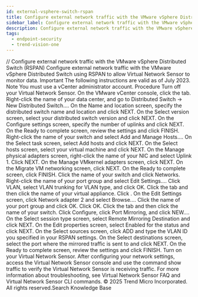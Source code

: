 ```yaml
---
id: external-vsphere-switch-rspan
title: Configure external network traffic with the VMware vSphere Distributed Switch (RSPAN)
sidebar_label: Configure external network traffic with the VMware vSphere Distributed Switch (RSPAN)
description: Configure external network traffic with the VMware vSphere Distributed Switch (RSPAN)
tags:
  - endpoint-security
  - trend-vision-one
---
```


/*<![CDATA[*/ $('#title').html($('meta[name=map-description]').attr('content')); /*]]>*/ Configure external network traffic with the VMware vSphere Distributed Switch (RSPAN) Configure external network traffic with the VMware vSphere Distributed Switch using RSPAN to allow Virtual Network Sensor to monitor data. Important The following instructions are valid as of July 2023. Note You must use a vCenter administrator account. Procedure Turn off your Virtual Network Sensor. On the VMware vCenter console, click the tab. Right-click the name of your data center, and go to Distributed Switch → New Distributed Switch.... On the Name and location screen, specify the distributed switch name and location and click NEXT. On the Select version screen, select your distributed switch version and click NEXT. On the Configure settings screen, specify the number of uplinks and click NEXT. On the Ready to complete screen, review the settings and click FINISH. Right-click the name of your switch and select Add and Manage Hosts.... On the Select task screen, select Add hosts and click NEXT. On the Select hosts screen, select your virtual machine and click NEXT. On the Manage physical adapters screen, right-click the name of your NIC and select Uplink 1. Click NEXT. On the Manage VMkernel adapters screen, click NEXT. On the Migrate VM networking screen, click NEXT. On the Ready to complete screen, click FINISH. Click the name of your switch and click Networks. Right-click the name of your port group and select Edit Settings.... Click VLAN, select VLAN trunking for VLAN type, and click OK. Click the tab and then click the name of your virtual appliance. Click . On the Edit Settings screen, click Network adapter 2 and select Browse.... Click the name of your port group and click OK. Click OK. Click the tab and then click the name of your switch. Click Configure, click Port Mirroring, and click NEW.... On the Select session type screen, select Remote Mirroring Destination and click NEXT. On the Edit properties screen, select Enabled for the status and click NEXT. On the Select sources screen, click ADD and type the VLAN ID you specified in your RSPAN settings. On the Select destinations screen, select the port where the mirrored traffic is sent to and click NEXT. On the Ready to complete screen, review the settings and click FINISH. Turn on your Virtual Network Sensor. After configuring your network settings, access the Virtual Network Sensor console and use the command show traffic to verify the Virtual Network Sensor is receiving traffic. For more information about troubleshooting, see Virtual Network Sensor FAQ and Virtual Network Sensor CLI commands. © 2025 Trend Micro Incorporated. All rights reserved.Search Knowledge Base